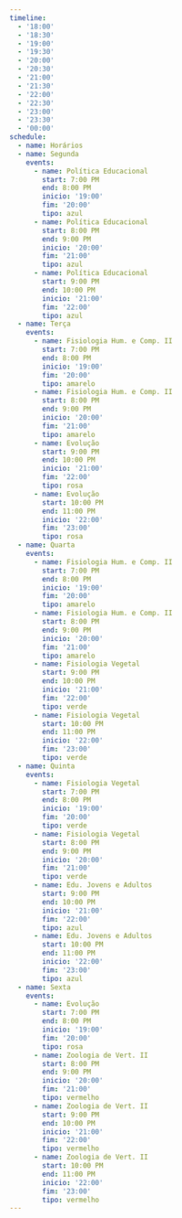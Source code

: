 ```yaml
---
timeline:
  - '18:00'
  - '18:30'
  - '19:00'
  - '19:30'
  - '20:00'
  - '20:30'
  - '21:00'
  - '21:30'
  - '22:00'
  - '22:30'
  - '23:00'
  - '23:30'
  - '00:00'
schedule:
  - name: Horários
  - name: Segunda
    events:
      - name: Política Educacional
        start: 7:00 PM
        end: 8:00 PM
        inicio: '19:00'
        fim: '20:00'
        tipo: azul
      - name: Política Educacional
        start: 8:00 PM
        end: 9:00 PM
        inicio: '20:00'
        fim: '21:00'
        tipo: azul
      - name: Política Educacional
        start: 9:00 PM
        end: 10:00 PM
        inicio: '21:00'
        fim: '22:00'
        tipo: azul
  - name: Terça
    events:
      - name: Fisiologia Hum. e Comp. II
        start: 7:00 PM
        end: 8:00 PM
        inicio: '19:00'
        fim: '20:00'
        tipo: amarelo
      - name: Fisiologia Hum. e Comp. II
        start: 8:00 PM
        end: 9:00 PM
        inicio: '20:00'
        fim: '21:00'
        tipo: amarelo
      - name: Evolução
        start: 9:00 PM
        end: 10:00 PM
        inicio: '21:00'
        fim: '22:00'
        tipo: rosa
      - name: Evolução
        start: 10:00 PM
        end: 11:00 PM
        inicio: '22:00'
        fim: '23:00'
        tipo: rosa
  - name: Quarta
    events:
      - name: Fisiologia Hum. e Comp. II
        start: 7:00 PM
        end: 8:00 PM
        inicio: '19:00'
        fim: '20:00'
        tipo: amarelo
      - name: Fisiologia Hum. e Comp. II
        start: 8:00 PM
        end: 9:00 PM
        inicio: '20:00'
        fim: '21:00'
        tipo: amarelo
      - name: Fisiologia Vegetal
        start: 9:00 PM
        end: 10:00 PM
        inicio: '21:00'
        fim: '22:00'
        tipo: verde
      - name: Fisiologia Vegetal
        start: 10:00 PM
        end: 11:00 PM
        inicio: '22:00'
        fim: '23:00'
        tipo: verde
  - name: Quinta
    events:
      - name: Fisiologia Vegetal
        start: 7:00 PM
        end: 8:00 PM
        inicio: '19:00'
        fim: '20:00'
        tipo: verde
      - name: Fisiologia Vegetal
        start: 8:00 PM
        end: 9:00 PM
        inicio: '20:00'
        fim: '21:00'
        tipo: verde
      - name: Edu. Jovens e Adultos
        start: 9:00 PM
        end: 10:00 PM
        inicio: '21:00'
        fim: '22:00'
        tipo: azul
      - name: Edu. Jovens e Adultos
        start: 10:00 PM
        end: 11:00 PM
        inicio: '22:00'
        fim: '23:00'
        tipo: azul
  - name: Sexta
    events:
      - name: Evolução
        start: 7:00 PM
        end: 8:00 PM
        inicio: '19:00'
        fim: '20:00'
        tipo: rosa
      - name: Zoologia de Vert. II
        start: 8:00 PM
        end: 9:00 PM
        inicio: '20:00'
        fim: '21:00'
        tipo: vermelho
      - name: Zoologia de Vert. II
        start: 9:00 PM
        end: 10:00 PM
        inicio: '21:00'
        fim: '22:00'
        tipo: vermelho
      - name: Zoologia de Vert. II
        start: 10:00 PM
        end: 11:00 PM
        inicio: '22:00'
        fim: '23:00'
        tipo: vermelho
---
```

